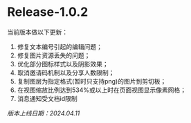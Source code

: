 # Release-1.0.2

当前版本做以下更新：

1. 修复文本编号引起的编辑问题；
2. 修复图片资源丢失的问题；
3. 优化部分图标样式以及阴影效果；
4. 取消邀请码机制以及分享人数限制；
5. 复制图层为指定格式(暂时只支持png)的图片到剪切板；
6. 在视图缩放比例达到534%或以上时在页面视图显示像素网格；
7. 消息通知受文档id限制

_版本上线日期：2024.04.11_
